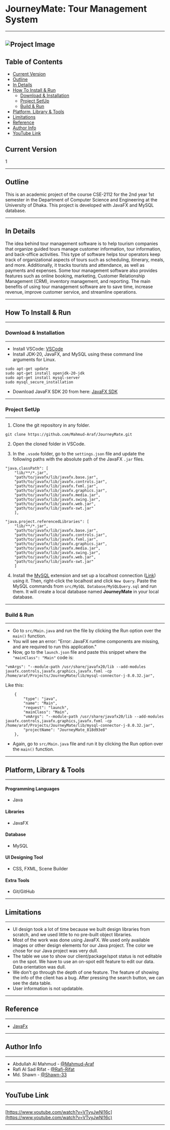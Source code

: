 # JourneyMate: Tour Management System
---
![Project Image](src/img/cover.jpeg)
---
## Table of Contents
- [Current Version](#current-version)
- [Outline](#outline)
- [In Details](#in-details)
- [How To Install & Run](#how-to-install--run)
  - [Download & Installation](#download--installation)
  - [Project SetUp](#project-setup)
  - [Build & Run](#build--run)
- [Platform, Library & Tools](#platform-library--tools)
- [Limitations](#limitations)
- [Reference](#reference)
- [Author Info](#author-info)
- [YouTube Link](#youtube-link)

## Current Version
1

---

## Outline
This is an academic project of the course CSE-2112 for the 2nd year 1st semester in the Department of Computer Science and Engineering at the University of Dhaka. This project is developed with JavaFX and MySQL database.

---

## In Details
The idea behind tour management software is to help tourism companies that organize guided tours manage customer information, tour information, and back-office activities. This type of software helps tour operators keep track of organizational aspects of tours such as scheduling, itinerary, meals, and more. Additionally, it tracks tourists and attendance, as well as payments and expenses. Some tour management software also provides features such as online booking, marketing, Customer Relationship Management (CRM), inventory management, and reporting. The main benefits of using tour management software are to save time, increase revenue, improve customer service, and streamline operations.

---

## How To Install & Run
---
### Download & Installation
---
- Install VSCode: [VSCode](https://code.visualstudio.com/download)
- Install JDK-20, JavaFX, and MySQL using these command line arguments for Linux.
~~~
sudo apt-get update
sudo apt-get install openjdk-20-jdk 
sudo apt-get install mysql-server
sudo mysql_secure_installation
~~~
- Download JavaFX SDK 20 from here: [JavaFX SDK](https://openjfx.io)
---

### Project SetUp
---
1. Clone the git repository in any folder.
```
git clone https://github.com/Mahmud-Araf/JourneyMate.git
```

2. Open the cloned folder in VSCode.

3. In the `.vsode` folder, go to the `settings.json` file and update the following paths with the absolute path of the JavaFX `.jar` files.
```
"java.classPath": [
    "lib/**/*.jar",
    "path/to/javafx/lib/javafx.base.jar",
    "path/to/javafx/lib/javafx.controls.jar",
    "path/to/javafx/lib/javafx.fxml.jar",
    "path/to/javafx/lib/javafx.graphics.jar",
    "path/to/javafx/lib/javafx.media.jar",
    "path/to/javafx/lib/javafx.swing.jar",
    "path/to/javafx/lib/javafx.web.jar",
    "path/to/javafx/lib/javafx-swt.jar"
    ],
```
```
"java.project.referencedLibraries": [
    "lib/**/*.jar",
    "path/to/javafx/lib/javafx.base.jar",
    "path/to/javafx/lib/javafx.controls.jar",
    "path/to/javafx/lib/javafx.fxml.jar",
    "path/to/javafx/lib/javafx.graphics.jar",
    "path/to/javafx/lib/javafx.media.jar",
    "path/to/javafx/lib/javafx.swing.jar",
    "path/to/javafx/lib/javafx.web.jar",
    "path/to/javafx/lib/javafx-swt.jar"
    ]
```

4. Install the [MySQL](https://marketplace.visualstudio.com/items?itemName=formulahendry.vscode-mysql) extension and set up a localhost connection ([Link](https://youtu.be/wzdCpJY6Y4c)) using it. Then, right-click the localhost and click `New Query`. Paste the MySQL commands from `src/MySQL Database/MySQLQuery.sql` and run them. It will create a local database named **JourneyMate** in your local database.

---

### Build & Run
---
- Go to `src/Main.java` and run the file by clicking the Run option over the `main()` function.
- You will see an error: "Error: JavaFX runtime components are missing, and are required to run this application."
- Now, go to the `launch.json` file and paste this snippet where the `"mainClass": "Main"` code is:
```
"vmArgs": "--module-path /usr/share/javafx20/lib --add-modules javafx.controls,javafx.graphics,javafx.fxml -cp /home/araf/Projects/JourneyMate/lib/mysql-connector-j-8.0.32.jar",
```
Like this:
```
    {
        "type": "java",
        "name": "Main",
        "request": "launch",
        "mainClass": "Main",
        "vmArgs": "--module-path /usr/share/javafx20/lib --add-modules javafx.controls,javafx.graphics,javafx.fxml -cp /home/araf/Projects/JourneyMate/lib/mysql-connector-j-8.0.32.jar",
        "projectName": "JourneyMate_818d93e8"
    },
```
- Again, go to `src/Main.java` file and run it by clicking the Run option over the `main()` function.

---

## Platform, Library & Tools
---
#### Programming Languages

- Java

#### Libraries

- JavaFX

#### Database

- MySQL

#### UI Designing Tool

- CSS, FXML, Scene Builder

#### Extra Tools

- Git/GitHub

---

## Limitations
---
- UI design took a lot of time because we built design libraries from scratch, and we used little to no pre-built object libraries.
- Most of the work was done using JavaFX. We used only available images or other design elements for our Java project. The color we chose for our Java project was very dull.
- The table we use to show our client/package/spot status is not editable on the spot. We have to use an on-spot edit feature to edit our data. Data orientation was dull.
- We don't go through the depth of one feature. The feature of showing the info of the client has a bug. After pressing the search button, we can see the data table.
- User information is not updatable.

---

## Reference
---
- [JavaFx](https://openjfx.io/)

---

## Author Info
---
- Abdullah Al Mahmud - [@Mahmud-Araf](https://github.com/Mahmud-Araf)
- Rafi Al Sad Rifat - [@Rafi-Rifat](https://github.com/Rafi-Rifat)
- Md. Shawn - [@Shawn-33](https://github.com/Shawn-33)

---

## YouTube Link
---
[https://www.youtube.com/watch?v=VTvyJwNl16c](https://www.youtube.com/watch?v=VTvyJwNl16c)

---